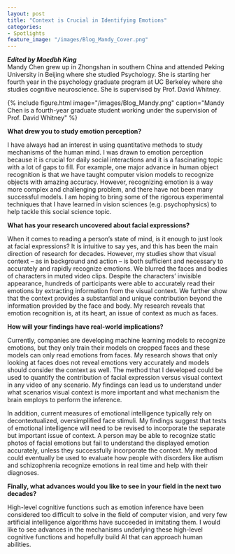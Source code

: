 ```yaml
---
layout: post
title: "Context is Crucial in Identifying Emotions"
categories: 
- Spotlights 
feature_image: "/images/Blog_Mandy_Cover.png"
---
```

***Edited by Maedbh King***<br/>
Mandy Chen grew up in Zhongshan in southern China and attended Peking University in Beijing where she studied Psychology. 
She is starting her fourth year in the psychology graduate program at UC Berkeley where she studies cognitive neuroscience. She 
is supervised by Prof. David Whitney. 

{% include figure.html image="/images/Blog_Mandy.png" caption="Mandy Chen is a fourth-year graduate student working under the supervision of Prof. David Whitney" %}

**What drew you to study emotion perception?**

I have always had an interest in using quantitative methods to study mechanisms of the human mind. I was drawn to emotion perception because it is crucial for daily social interactions and it is a fascinating topic with a lot of gaps to fill. For example, one major advance in human object recognition is that we have taught computer vision models to recognize objects with amazing accuracy. However, recognizing emotion is a way more complex and challenging problem, and there have not been many successful models. I am hoping to bring some of the rigorous experimental techniques that I have learned in vision sciences (e.g. psychophysics) to help tackle this social science topic.

**What has your research uncovered about facial expressions?**

When it comes to reading a person’s state of mind, is it enough to just look at facial expressions? It is intuitive to say yes, and this has been the main direction of research for decades. However, my studies show that visual context – as in background and action – is both sufficient and necessary to accurately and rapidly recognize emotions. We blurred the faces and bodies of characters in muted video clips. Despite the characters’ invisible appearance, hundreds of participants were able to accurately read their emotions by extracting information from the visual context. We further show that the context provides a substantial and unique contribution beyond the information provided by the face and body. My research reveals that emotion recognition is, at its heart, an issue of context as much as faces.

**How will your findings have real-world implications?**

Currently, companies are developing machine learning models to recognize emotions, but they only train their models on cropped faces and these models can only read emotions from faces. My research shows that only looking at faces does not reveal emotions very accurately and models should consider the context as well. The method that I developed could be used to quantify the contribution of facial expression versus visual context in any video of any scenario. My findings can lead us to understand under what scenarios visual context is more important and what mechanism the brain employs to perform the inference.

In addition, current measures of emotional intelligence typically rely on decontextualized, oversimplified face stimuli. My findings suggest that tests of emotional intelligence will need to be revised to incorporate the separate but important issue of context. A person may be able to recognize static photos of facial emotions but fail to understand the displayed emotion accurately, unless they successfully incorporate the context. My method could eventually be used to evaluate how people with disorders like autism and schizophrenia recognize emotions in real time and help with their diagnoses.

**Finally, what advances would you like to see in your field in the next two decades?**

High-level cognitive functions such as emotion inference have been considered too difficult to solve in the field of computer vision, and very few artificial intelligence algorithms have succeeded in imitating them. I would like to see advances in the mechanisms underlying these high-level cognitive functions and hopefully build AI that can approach human abilities.
